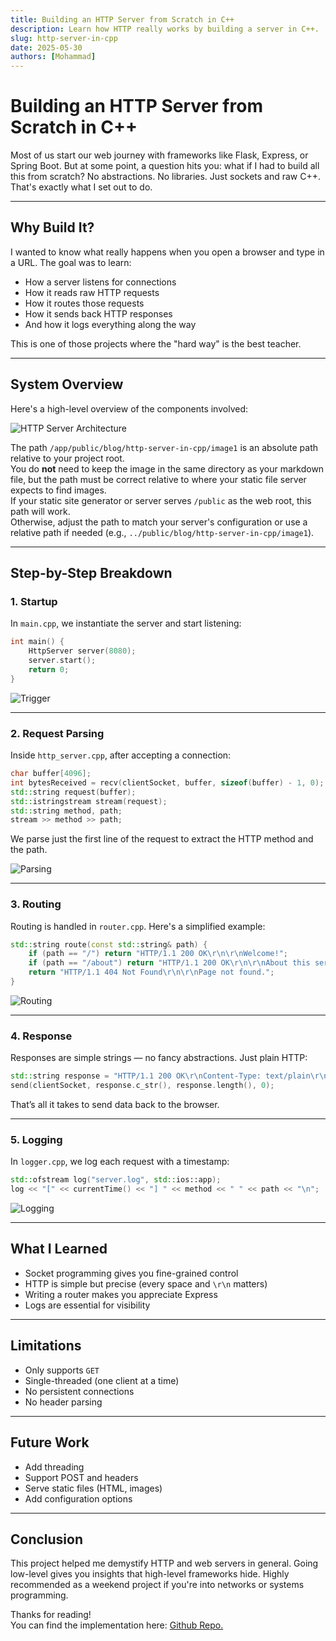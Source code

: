 ```yaml
---
title: Building an HTTP Server from Scratch in C++
description: Learn how HTTP really works by building a server in C++.
slug: http-server-in-cpp
date: 2025-05-30
authors: [Mohammad]
---
```


Building an HTTP Server from Scratch in C++
===========================================

Most of us start our web journey with frameworks like Flask, Express, or Spring Boot. But at some point, a question hits you: what if I had to build all this from scratch? No abstractions. No libraries. Just sockets and raw C++. That's exactly what I set out to do.

---
Why Build It?
-------------

I wanted to know what really happens when you open a browser and type in a URL. The goal was to learn:

- How a server listens for connections
- How it reads raw HTTP requests
- How it routes those requests
- How it sends back HTTP responses
- And how it logs everything along the way

This is one of those projects where the "hard way" is the best teacher.

---

System Overview
---------------

Here's a high-level overview of the components involved:


![HTTP Server Architecture](./image1.png)

The path `/app/public/blog/http-server-in-cpp/image1` is an absolute path relative to your project root.  
You do **not** need to keep the image in the same directory as your markdown file, but the path must be correct relative to where your static file server expects to find images.  
If your static site generator or server serves `/public` as the web root, this path will work.  
Otherwise, adjust the path to match your server's configuration or use a relative path if needed (e.g., `../public/blog/http-server-in-cpp/image1`).

---

Step-by-Step Breakdown
-----------------------

### 1. Startup

In `main.cpp`, we instantiate the server and start listening:

```cpp
int main() {
    HttpServer server(8080);
    server.start();
    return 0;
}
```

![Trigger](./image2.png)

---

### 2. Request Parsing

Inside `http_server.cpp`, after accepting a connection:

```cpp
char buffer[4096];
int bytesReceived = recv(clientSocket, buffer, sizeof(buffer) - 1, 0);
std::string request(buffer);
std::istringstream stream(request);
std::string method, path;
stream >> method >> path;
```

We parse just the first line of the request to extract the HTTP method and the path.

![Parsing](./image3.png)

---

### 3. Routing

Routing is handled in `router.cpp`. Here's a simplified example:

```cpp
std::string route(const std::string& path) {
    if (path == "/") return "HTTP/1.1 200 OK\r\n\r\nWelcome!";
    if (path == "/about") return "HTTP/1.1 200 OK\r\n\r\nAbout this server.";
    return "HTTP/1.1 404 Not Found\r\n\r\nPage not found.";
}
```

![Routing](./image4.png)

---

### 4. Response

Responses are simple strings — no fancy abstractions. Just plain HTTP:

```cpp
std::string response = "HTTP/1.1 200 OK\r\nContent-Type: text/plain\r\n\r\nHello from the server!";
send(clientSocket, response.c_str(), response.length(), 0);
```

That’s all it takes to send data back to the browser.

---

### 5. Logging

In `logger.cpp`, we log each request with a timestamp:

```cpp
std::ofstream log("server.log", std::ios::app);
log << "[" << currentTime() << "] " << method << " " << path << "\n";
```

![Logging](./image5.png)

---

What I Learned
--------------

- Socket programming gives you fine-grained control
- HTTP is simple but precise (every space and `\r\n` matters)
- Writing a router makes you appreciate Express
- Logs are essential for visibility

---

Limitations
-----------

- Only supports `GET`
- Single-threaded (one client at a time)
- No persistent connections
- No header parsing

---

Future Work
-----------

- Add threading
- Support POST and headers
- Serve static files (HTML, images)
- Add configuration options

---

Conclusion
----------

This project helped me demystify HTTP and web servers in general. Going low-level gives you insights that high-level frameworks hide. Highly recommended as a weekend project if you're into networks or systems programming.

Thanks for reading!  
You can find the implementation here: [Github Repo.](https://github.com/shay-ff/http-server)
